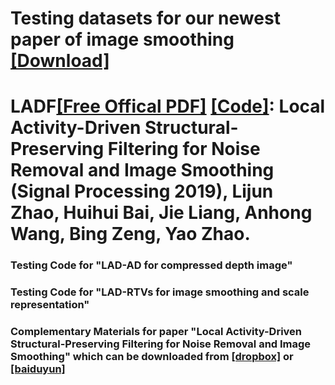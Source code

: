 # Testing datasets for our newest paper of image smoothing [[Download]](https://github.com/mdcnn/Local-Activity-Driven-Filtering/tree/master/TestingDataset)





# LADF[[Free Offical PDF]](https://authors.elsevier.com/c/1Y6T-bZX4vgxi) [[Code]](https://github.com/mdcnn/Depth-Image-Quality-Enhancement/tree/master/Compressed-Depth-Image%20Filtering): Local Activity-Driven Structural-Preserving Filtering for Noise Removal and Image Smoothing (Signal Processing 2019), Lijun Zhao, Huihui Bai, Jie Liang, Anhong Wang, Bing Zeng, Yao Zhao.

### Testing Code for "LAD-AD for compressed depth image"

### Testing Code for "LAD-RTVs for image smoothing and scale representation"


### Complementary Materials for paper "Local Activity-Driven Structural-Preserving Filtering for Noise Removal and Image Smoothing" which can be downloaded from [[dropbox]](https://www.dropbox.com/s/bm5f38awgw72pep/Complementary%20Materials%EF%BC%A6%EF%BC%AF%EF%BC%B22018SP.pdf?dl=0) or [[baiduyun]](https://pan.baidu.com/s/1kdWm9MnsRK73G1g6hMtHJg) 



